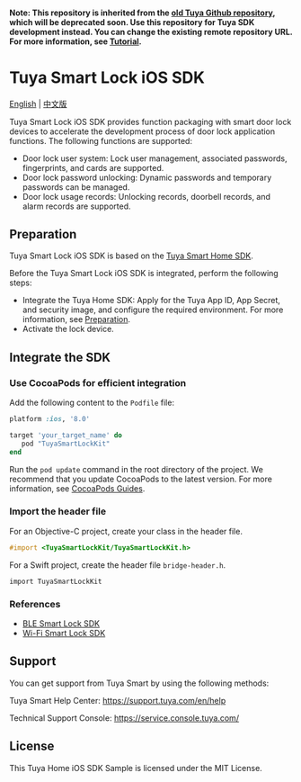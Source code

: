 #### Note: This repository is inherited from the [old Tuya Github repository](https://github.com/TuyaInc/tuyasmart_lock_ios_sdk), which will be deprecated soon. Use this repository for Tuya SDK development instead. You can change the existing remote repository URL. For more information, see [Tutorial](https://docs.github.com/en/free-pro-team@latest/github/using-git/changing-a-remotes-url).

# Tuya Smart Lock iOS SDK

[English](README.md) | [中文版](README_cn.md)

Tuya Smart Lock iOS SDK provides function packaging with smart door lock devices to accelerate the development process of door lock application functions. The following functions are supported:

* Door lock user system: Lock user management, associated passwords, fingerprints, and cards are supported.
* Door lock password unlocking: Dynamic passwords and temporary passwords can be managed.
* Door lock usage records: Unlocking records, doorbell records, and alarm records are supported.

## Preparation

Tuya Smart Lock iOS SDK is based on the [Tuya Smart Home SDK](https://developer.tuya.com/en/docs/app-development/ios-app-sdk/feature-overview?id=Ka5cgmlybhjk8).

Before the Tuya Smart Lock iOS SDK is integrated, perform the following steps:

* Integrate the Tuya Home SDK: Apply for the Tuya App ID, App Secret, and security image, and configure the required environment. For more information, see [Preparation](https://developer.tuya.com/en/docs/app-development/preparation/preparation?id=Ka69nt983bhh5).
* Activate the lock device.

## Integrate the SDK

###  Use CocoaPods for efficient integration

Add the following content to the `Podfile` file:

```ruby
platform :ios, '8.0'

target 'your_target_name' do
   pod "TuyaSmartLockKit"
end
```

Run the `pod update` command in the root directory of the project. We recommend that you update CocoaPods to the latest version. For more information, see [CocoaPods Guides](https://guides.cocoapods.org/).

### Import the header file

For an Objective-C project, create your class in the header file.

```objective-c
#import <TuyaSmartLockKit/TuyaSmartLockKit.h>
```

For a Swift project, create the header file `bridge-header.h`.

```
import TuyaSmartLockKit
```


### References
* [BLE Smart Lock SDK](https://developer.tuya.com/en/docs/app-development/ios-app-sdk/extension-sdk/smart-lock-sdk/blelock?id=Ka5ztruz29ekt)
* [Wi-Fi Smart Lock SDK](https://developer.tuya.com/en/docs/app-development/ios-app-sdk/extension-sdk/smart-lock-sdk/wifilock?id=Ka5ztrwwcxzwj)

## Support

You can get support from Tuya Smart by using the following methods:

Tuya Smart Help Center: https://support.tuya.com/en/help

Technical Support Console: https://service.console.tuya.com/

## License

This Tuya Home iOS SDK Sample is licensed under the MIT License.
